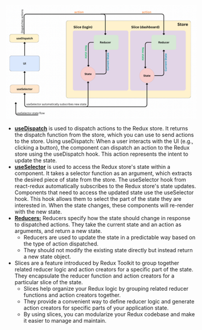 

  ![alt text](../images/redux_architecture.png "Architecture")

  - <ins>**useDispatch**</ins> is used to dispatch actions to the Redux store. It returns the dispatch function from the store, which you can use to send actions to the store. Using useDispatch: When a user interacts with the UI (e.g., clicking a button), the component can dispatch an action to the Redux store using the useDispatch hook. This action represents the intent to update the state.
  - <ins>**useSelector**</ins> is used to access the Redux store's state within a component. It takes a selector function as an argument, which extracts the desired piece of state from the store. The useSelector hook from react-redux automatically subscribes to the Redux store's state updates. Components that need to access the updated state use the useSelector hook. This hook allows them to select the part of the state they are interested in. When the state changes, these components will re-render with the new state.
  - <ins>**Reducers:**</ins> Reducers specify how the state should change in response to dispatched actions. They take the current state and an action as arguments, and return a new state.
    - Reducers are used to update the state in a predictable way based on the type of action dispatched.
    - They should not modify the existing state directly but instead return a new state object.
  - Slices are a feature introduced by Redux Toolkit to group together related reducer logic and action creators for a specific part of the state. They encapsulate the reducer function and action creators for a particular slice of the state.
    - Slices help organize your Redux logic by grouping related reducer functions and action creators together.
    - They provide a convenient way to define reducer logic and generate action creators for specific parts of your application state.
    - By using slices, you can modularize your Redux codebase and make it easier to manage and maintain.